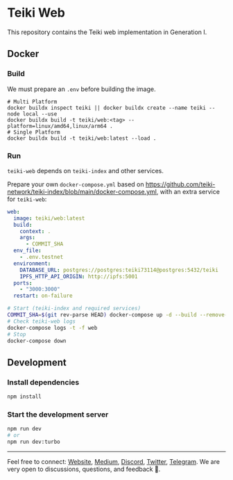 # Teiki Web

This repository contains the Teiki web implementation in Generation I.

## Docker

### Build

We must prepare an `.env` before building the image.

```
# Multi Platform
docker buildx inspect teiki || docker buildx create --name teiki --node local --use
docker buildx build -t teiki/web:<tag> --platform=linux/amd64,linux/arm64 .
# Single Platform
docker buildx build -t teiki/web:latest --load .
```

### Run

`teiki-web` depends on `teiki-index` and other services.

Prepare your own `docker-compose.yml` based on https://github.com/teiki-network/teiki-index/blob/main/docker-compose.yml, with an extra service for `teiki-web`:

```yaml
web:
  image: teiki/web:latest
  build:
    context: .
    args:
      - COMMIT_SHA
  env_file:
    - .env.testnet
  environment:
    DATABASE_URL: postgres://postgres:teiki73114@postgres:5432/teiki
    IPFS_HTTP_API_ORIGIN: http://ipfs:5001
  ports:
    - "3000:3000"
  restart: on-failure
```

```sh
# Start (teiki-index and required services)
COMMIT_SHA=$(git rev-parse HEAD) docker-compose up -d --build --remove-orphans
# Check teiki-web logs
docker-compose logs -t -f web
# Stop
docker-compose down
```

## Development

### Install dependencies

```sh
npm install
```

### Start the development server

```sh
npm run dev
# or
npm run dev:turbo
```

---

Feel free to connect: [Website](https://teiki.network), [Medium](https://teikinetwork.medium.com), [Discord](https://discord.gg/n9wZZTY6XA), [Twitter](https://twitter.com/TeikiNetwork), [Telegram](https://t.me/teiki_announcement). We are very open to discussions, questions, and feedback :seedling:.
